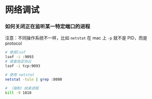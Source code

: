 # 网络调试

### 如何关闭正在监听某一特定端口的进程
注意：不同操作系统不一样，比如 `netstat` 在 mac 上 `-p` 就不是 PID，而是 protocol

```bash
# 使用lsof
lsof -i :9093 
# 或者指定协议
lsof -i tcp:9093

# 使用 netstat
netstat -tuln | grep :8080

# （强制）结束进程
kill -9 1810
```

